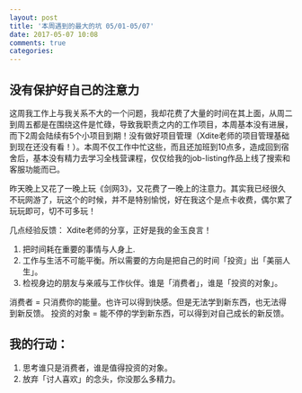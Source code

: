 ```yaml
---
layout: post
title: '本周遇到的最大的坑 05/01-05/07'
date: 2017-05-07 10:08
comments: true
categories:
---
```

## 没有保护好自己的注意力
这周我工作上与我关系不大的一个问题，我却花费了大量的时间在其上面，从周二到周五都是在围绕这件是忙碌，导致我职责之内的工作项目，本周基本没有进展，而下2周会陆续有5个小项目到期！没有做好项目管理（Xdite老师的项目管理基础到现在还没有看！）。本周不仅工作中忙这些，而且还加班到10点多，造成回到宿舍后，基本没有精力去学习全栈营课程，仅仅给我的job-listing作品上线了搜索和客服功能而已。

昨天晚上又花了一晚上玩《剑网3》，又花费了一晚上的注意力。其实我已经很久不玩网游了，玩这个的时候，并不是特别愉悦，好在我这个是点卡收费，偶尔累了玩玩即可，切不可多玩！

几点经验反馈：
Xdite老师的分享，正好是我的金玉良言！

1. 把时间耗在重要的事情与人身上.
2. 工作与生活不可能平衡。所以需要的方向是把自己的时间「投资」出「美丽人生」。
3. 检视身边的朋友与亲戚与工作伙伴。谁是「消费者」，谁是「投资的对象」。

消费者 = 只消费你的能量。也许可以得到快感。但是无法学到新东西，也无法得到新反馈。
投资的对象 =  能不停的学到新东西，可以得到对自己成长的新反馈。

## 我的行动：

1. 思考谁只是消费者，谁是值得投资的对象。
2. 放弃「讨人喜欢」的念头，你没那么多精力。

